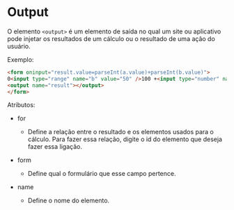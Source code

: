 # Output

O elemento `<output>` é um elemento de saída no qual um site ou aplicativo pode injetar os resultados de um cálculo ou o resultado de uma ação do usuário.

Exemplo:

```html
<form oninput="result.value=parseInt(a.value)+parseInt(b.value)">
0<input type="range" name="b" value="50" />100 +<input type="number" name="a" value="10" /> =
<output name="result"></output>
</form>
```

Atributos:

* for
    * Define a relação entre o resultado e os elementos usados para o cálculo. Para fazer essa relação, digite o id do elemento que deseja fazer essa ligação.

* form
    * Define qual o formulário que esse campo pertence.

* name
    * Define o nome do elemento.
